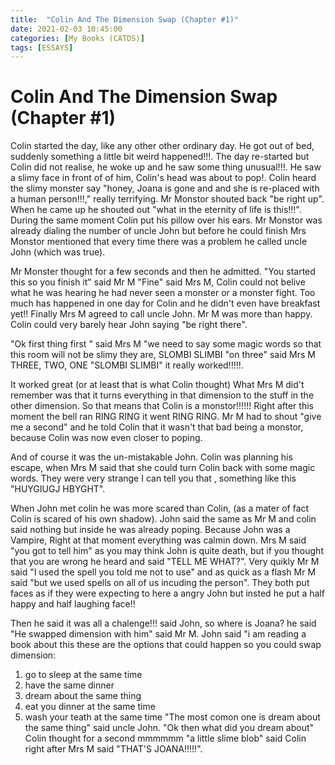 ```yaml
---
title:  "Colin And The Dimension Swap (Chapter #1)"
date: 2021-02-03 10:45:00
categories: [My Books (CATDS)]
tags: [ESSAYS]
---
```


# Colin And The Dimension Swap (Chapter #1)

Colin started the day, like any other other ordinary day. He got out of bed, suddenly something a little bit weird happened!!!.
The day re-started but Colin did not realise, he woke up and he saw some thing unusual!!!. He saw a slimy face in front of of him, Colin's head was about to pop!.
Colin heard the slimy monster say "honey, Joana is gone and and she is re-placed with a human person!!!," really terrifying.
Mr Monstor shouted back "be right up". When he came up he shouted out "what in the eternity of life is this!!!". During the same moment Colin put his pillow over his ears.
Mr Monstor was already dialing the number of uncle John but before he could finish Mrs Monstor mentioned that every time there was a problem he called uncle John (which was true). 

Mr Monster thought for a few seconds and then he admitted.
"You started this so you finish it" said Mr M "Fine" said Mrs M, Colin could not belive what he was hearing he had never seen a monster or a monster fight.
Too much has happened in one day for Colin and he didn't even have breakfast yet!!
Finally Mrs M agreed to call uncle John. Mr M was more than happy.
Colin could very barely hear John saying "be right there".

"Ok first thing first " said Mrs M "we need to say some magic  words so that this room will not be slimy they are,
SLOMBI SLIMBI  "on three" said Mrs M THREE, TWO, ONE "SLOMBI SLIMBI" it really worked!!!!!.

It worked great (or at least that is what Colin thought) 
What Mrs M did't remember was that it turns everything in that dimension to the stuff in the other dimension.
So that means that Colin is a monstor!!!!!!
Right after this moment the bell ran RING RING it went RING RING.
Mr M had to shout "give me a second" and he told Colin that it wasn't that bad being a monstor,
because Colin was now even closer to poping.

And of course it was the un-mistakable John.
Colin was planning his escape,
when Mrs M said that she could turn Colin back with some magic words.
They were very strange I can tell you that ,
something like this "HUYGIUGJ HBYGHT".
 
When John met colin he was more scared than Colin,
(as a mater of fact Colin is scared of his own shadow).
John said the same as Mr M  and colin said nothing but inside he was already poping.
Because John was a Vampire,
Right at that moment everything was calmin down.
Mrs M said "you got to tell him"
as you may think John is quite death,
but if you thought that you are wrong he heard and said "TELL ME WHAT?".
Very quikly Mr M said "I used the spell you told me not to use" and as quick as a flash Mr M said 
"but we used spells on all of us incuding the person".
They both put faces as if they were expecting to here a angry John but insted he put a half happy and half laughing
face!!

Then he said it was all a chalenge!!! said John, so where is Joana? he said 
"He swapped dimension with him" said Mr M.
John said "i am reading a book about this these are the options that could happen
so you could swap dimension:
1. go to sleep at the same time
2. have the same dinner 
3. dream about the same thing 
4. eat you dinner at the same time
5. wash your teath at the same time
"The most comon one is dream about the same thing" said uncle John.
"Ok then what did you dream about"
Colin thought for a second mmmmmm "a little slime blob" said Colin right after Mrs M said "THAT'S JOANA!!!!!".
